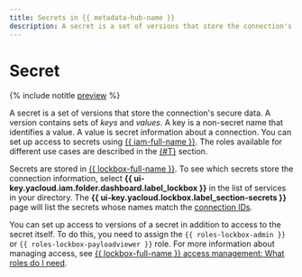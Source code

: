 ```yaml
---
title: Secrets in {{ metadata-hub-name }}
description: A secret is a set of versions that store the connection's secure data. A version contains sets of keys and values.
---
```


# Secret



{% include notitle [preview](../../_includes/note-preview.md) %}

A secret is a set of versions that store the connection's secure data. A version contains sets of _keys_ and _values_. A key is a non-secret name that identifies a value. A value is secret information about a connection.
You can set up access to secrets using [{{ iam-full-name }}](../../iam/index.yaml). The roles available for different use cases are described in the [{#T}](../security/index.md) section.

Secrets are stored in [{{ lockbox-full-name }}](../../lockbox/index.yaml). To see which secrets store the connection information, select **{{ ui-key.yacloud.iam.folder.dashboard.label_lockbox }}** in the list of services in your directory. The **{{ ui-key.yacloud.lockbox.label_section-secrets }}** page will list the secrets whose names match the [connection IDs](../operations/update-connection.md#list-connections).

You can set up access to versions of a secret in addition to access to the secret itself. To do this, you need to assign the `{{ roles-lockbox-admin }}` or `{{ roles-lockbox-payloadviewer }}` role. For more information about managing access, see [{{ lockbox-full-name }} access management: What roles do I need](../security/connection-manager-roles.md#choosing-roles).


